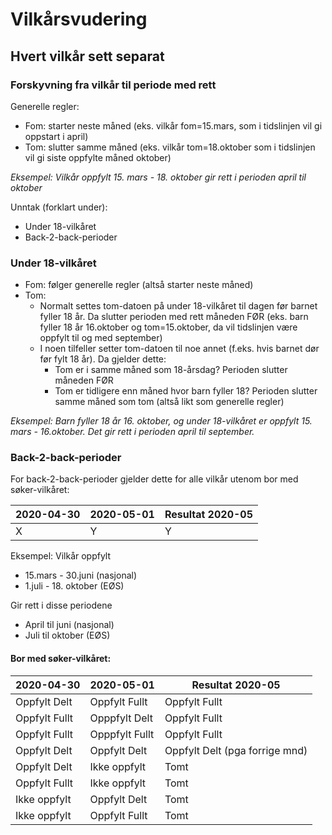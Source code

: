 # Vilkårsvudering

## Hvert vilkår sett separat
### Forskyvning fra vilkår til periode med rett
Generelle regler:
- Fom: starter neste måned (eks. vilkår fom=15.mars, som i tidslinjen vil gi oppstart i april)
- Tom: slutter samme måned (eks. vilkår tom=18.oktober som i tidslinjen vil gi siste oppfylte måned oktober)

_Eksempel: Vilkår oppfylt 15. mars - 18. oktober gir rett i perioden april til oktober_

Unntak (forklart under):
- Under 18-vilkåret
- Back-2-back-perioder

### Under 18-vilkåret
- Fom: følger generelle regler (altså starter neste måned)
- Tom:
  - Normalt settes tom-datoen på under 18-vilkåret til dagen før barnet fyller 18 år. Da slutter perioden med rett måneden FØR (eks. barn fyller 18 år 16.oktober og tom=15.oktober, da vil tidslinjen være oppfylt til og med september)
  - I noen tilfeller setter tom-datoen til noe annet (f.eks. hvis barnet dør før fylt 18 år). Da gjelder dette:
    - Tom er i samme måned som 18-årsdag? Perioden slutter måneden FØR
    - Tom er tidligere enn måned hvor barn fyller 18? Perioden slutter samme måned som tom (altså likt som generelle regler)

_Eksempel: Barn fyller 18 år 16. oktober, og under 18-vilkåret er oppfylt 15. mars - 16.oktober. Det gir rett i perioden april til september._

### Back-2-back-perioder

For back-2-back-perioder gjelder dette for alle vilkår utenom bor med søker-vilkåret:

| 2020-04-30 | 2020-05-01 | Resultat 2020-05 |
|------------|------------|------------------|
| X          | Y          | Y                |   

Eksempel: Vilkår oppfylt
- 15.mars - 30.juni (nasjonal)
- 1.juli - 18. oktober (EØS)

Gir rett i disse periodene
- April til juni (nasjonal)
- Juli til oktober (EØS)

#### Bor med søker-vilkåret:

| 2020-04-30    | 2020-05-01     | Resultat 2020-05               |
|---------------|----------------|--------------------------------|
| Oppfylt Delt  | Oppfylt Fullt  | Oppfylt Fullt                  |
| Oppfylt Fullt | Opppfylt Delt  | Oppfylt Fullt                  |
| Oppfylt Fullt | Opppfylt Fullt | Oppfylt Fullt                  |
| Oppfylt Delt  | Oppfylt Delt   | Oppfylt Delt (pga forrige mnd) |
| Oppfylt Delt  | Ikke oppfylt   | Tomt                           |
| Oppfylt Fullt | Ikke oppfylt   | Tomt                           |
| Ikke oppfylt  | Oppfylt Delt   | Tomt                           |
| Ikke oppfylt  | Oppfylt Fullt  | Tomt                           |
